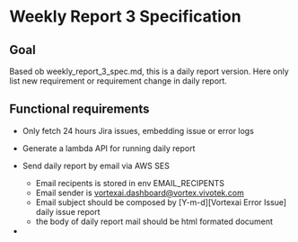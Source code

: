 # Weekly Report 3 Specification

## Goal
Based ob weekly_report_3_spec.md, this is a daily report version. Here only list new requirement or requirement change in daily report.

## Functional requirements
 - Only fetch 24 hours Jira issues, embedding issue or error logs
 - Generate a lambda API for running daily report
 - Send daily report by email via AWS SES
   - Email recipents is stored in env EMAIL_RECIPENTS
   - Email sender is vortexai.dashboard@vortex.vivotek.com
   - Email subject should be composed by [Y-m-d][Vortexai Error Issue]  daily issue report
   - the body of daily report mail should be html formated document
   
 

 - 